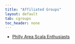 ```yaml
---
title: "Affiliated Groups"
layout: default
tab: cgroups
toc_header: none
---
```


* [Philly Area Scala Enthusiasts](http://scala-phase.org/)
